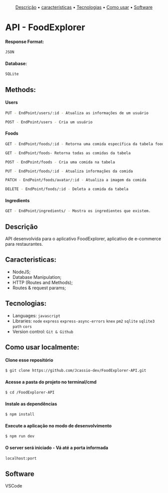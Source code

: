 <p align="center">
 <a href="#Description">Descrição</a> •
 <a href="#Features">características</a> • 
 <a href="#Technologies">Tecnologias</a> •
 <a href="#How to use">Como usar</a> •
 <a href="#Software">Software</a> 
</p>

 # API -  FoodExplorer

#### Response Format:
```bash
JSON
```
#### Database:
```bash
SQLite
```

## Methods:


#### Users
```bash
PUT - EndPoint/users/:id - Atualiza as informações de um usuário
```
```bash
POST - EndPoint/users - Cria um usuário
```

#### Foods
```bash
GET - EndPoint/foods/:id - Retorna uma comida específica da tabela foods
```
```bash
GET - EndPoint/foods- Retorna todas as comidas da tabela
```
```bash
POST - EndPoint/foods - Cria uma comida na tabela
```
```bash
PUT - EndPoint/foods/:id - Atualiza informações da comida
```
```bash
PATCH - EndPoint/foods/avatar/:id - Atualiza a imagem da comida
```
```bash
DELETE - EndPoint/foods/:id - Deleta a comida da tabela
```

#### Ingredients
```bash
GET - EndPoint/ingredients/ - Mostra os ingredientes que existem.
```



<div id="Description">

## Descrição

API desenvolvida para o aplicativo FoodExplorer, aplicativo de e-commerce para restaurantes.

</div> 

<div id="Characteristics">

## Caracteristicas:
- NodeJS;
- Database Manipulation;
- HTTP (Routes and Methods);
- Routes & request params;


</div>
<div id="Technologies">

## Tecnologias:

- Languages: `javascript`
- Libraries: `node` `express` `express-async-errors` `knex` `pm2` `sqlite` `sqlite3` `path` `cors`
- Version control: `Git & Github`

</div>
<div id="How to use">

## Como usar localmente:

#### Clone esse repositório

```bash
$ git clone https://github.com/Jcassio-dev/FoodExplorer-API.git
```

#### Acesse a pasta do projeto no terminal/cmd

```bash
$ cd /FoodExplorer-API
```

#### Instale as dependências

```bash
$ npm install
```

#### Execute a aplicação no modo de desenvolvimento

```bash
$ npm run dev
```
#### O server será iniciado - Vá até a porta informada
```bash
localhost:port
```
</div>
<div id="Software">

## Software

VSCode
</div>
